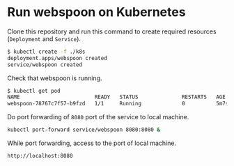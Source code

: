 # Run webspoon on Kubernetes

Clone this repository and run this command to create required resources (`Deployment` and `Service`).

```sh
$ kubectl create -f ./k8s
deployment.apps/webspoon created
service/webspoon created
```

Check that webspoon is running.

```sh
$ kubectl get pod
NAME                        READY   STATUS              RESTARTS   AGE
webspoon-78767c7f57-b9fzd   1/1     Running             0          5m7s
```

Do port forwarding of `8080` port of the service to local machine.

```sh
kubectl port-forward service/webspoon 8080:8080 &
```

While port forwarding, access to the port of local machine.

```
http://localhost:8080
```

